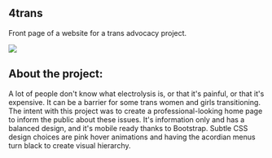 ## 4trans

Front page of a website for a trans advocacy project.

![](https://media2.giphy.com/media/n5mNb6j4Z0cpP6gphH/giphy.gif)

## About the project:

A lot of people don't know what electrolysis is, or that it's painful, or that it's expensive. It can be a barrier for some trans women and girls transitioning. The intent with this project was to create a professional-looking home page to inform the public about these issues. It's information only and has a balanced design, and it's mobile ready thanks to Bootstrap. Subtle CSS design choices are pink hover animations and having the acordian menus turn black to create visual hierarchy.
